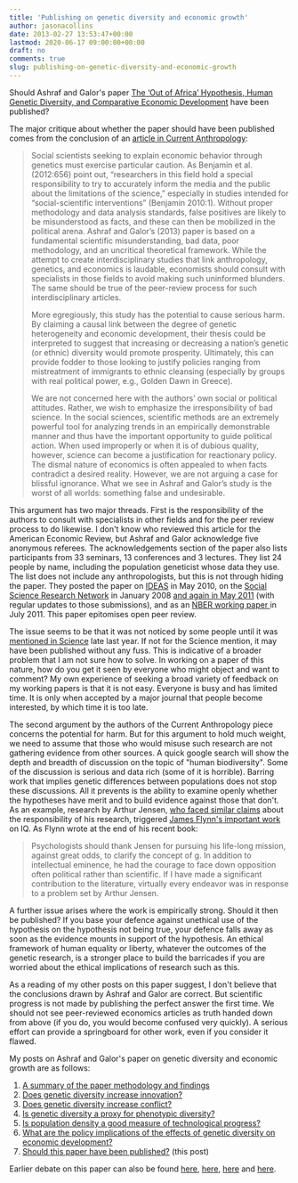 ```yaml
---
title: 'Publishing on genetic diversity and economic growth'
author: jasonacollins
date: 2013-02-27 13:53:47+00:00
lastmod: 2020-06-17 09:00:00+00:00
draft: no
comments: true
slug: publishing-on-genetic-diversity-and-economic-growth
---
```


Should Ashraf and Galor's paper [The ‘Out of Africa’ Hypothesis, Human Genetic Diversity, and Comparative Economic Development](https://www.jasoncollins.blog/the-out-of-africa-hypothesis-human-genetic-diversity-and-comparative-economic-development/) have been published?

The major critique about whether the paper should have been published comes from the conclusion of an [article in Current Anthropology](https://www.jasoncollins.blog/is-poverty-in-our-genes/):

>Social scientists seeking to explain economic behavior through genetics must exercise particular caution. As Benjamin et al. (2012:656) point out, “researchers in this field hold a special responsibility to try to accurately inform the media and the public about the limitations of the science,” especially in studies intended for “social-scientific interventions” (Benjamin 2010:1). Without proper methodology and data analysis standards, false positives are likely to be misunderstood as facts, and these can then be mobilized in the political arena. Ashraf and Galor’s (2013) paper is based on a fundamental scientific misunderstanding, bad data, poor methodology, and an uncritical theoretical framework. While the attempt to create interdisciplinary studies that link anthropology, genetics, and economics is laudable, economists should consult with specialists in those fields to avoid making such uninformed blunders. The same should be true of the peer-review process for such interdisciplinary articles.
>
>More egregiously, this study has the potential to cause serious harm. By claiming a causal link between the degree of genetic heterogeneity and economic development, their thesis could be interpreted to suggest that increasing or decreasing a nation’s genetic (or ethnic) diversity would promote prosperity. Ultimately, this can provide fodder to those looking to justify policies ranging from mistreatment of immigrants to ethnic cleansing (especially by groups with real political power, e.g., Golden Dawn in Greece).
>
>We are not concerned here with the authors’ own social or political attitudes. Rather, we wish to emphasize the irresponsibility of bad science. In the social sciences, scientific methods are an extremely powerful tool for analyzing trends in an empirically demonstrable manner and thus have the important opportunity to guide political action. When used improperly or when it is of dubious quality, however, science can become a justification for reactionary policy. The dismal nature of economics is often appealed to when facts contradict a desired reality. However, we are not arguing a case for blissful ignorance. What we see in Ashraf and Galor’s study is the worst of all worlds: something false and undesirable.

This argument has two major threads. First is the responsibility of the authors to consult with specialists in other fields and for the peer review process to do likewise. I don't know who reviewed this article for the American Economic Review, but Ashraf and Galor acknowledge five anonymous referees. The acknowledgements section of the paper also lists participants from 33 seminars, 13 conferences and 3 lectures. They list 24 people by name, including the population geneticist whose data they use. The list does not include any anthropologists, but this is not through hiding the paper. They posted the paper on [IDEAS](http://ideas.repec.org/p/bro/econwp/2010-7.html) in May 2010, on the [Social Science Research Network](http://papers.ssrn.com/sol3/papers.cfm?abstract_id=1087681) in January 2008 [and again in May 2011](http://ssrn.com/abstract=1836790) (with regular updates to those submissions), and as an [NBER working paper ](http://www.nber.org/papers/w17216)in July 2011. This paper epitomises open peer review.

The issue seems to be that it was not noticed by some people until it was [mentioned in Science](https://www.jasoncollins.blog/genetic-diversity-and-economic-development/) late last year. If not for the Science mention, it may have been published without any fuss. This is indicative of a broader problem that I am not sure how to solve. In working on a paper of this nature, how do you get it seen by everyone who might object and want to comment? My own experience of seeking a broad variety of feedback on my working papers is that it is not easy. Everyone is busy and has limited time. It is only when accepted by a major journal that people become interested, by which time it is too late.

The second argument by the authors of the Current Anthropology piece concerns the potential for harm. But for this argument to hold much weight, we need to assume that those who would misuse such research are not gathering evidence from other sources. A quick google search will show the depth and breadth of discussion on the topic of "human biodiversity". Some of the discussion is serious and data rich (some of it is horrible). Barring work that implies genetic differences between populations does not stop these discussions. All it prevents is the ability to examine openly whether the hypotheses have merit and to build evidence against those that don't. As an example, research by Arthur Jensen, [who faced similar claims](http://en.wikipedia.org/wiki/Arthur_Jensen#Criticism) about the responsibility of his research, triggered [James Flynn's important work](https://www.jasoncollins.blog/flynns-are-we-getting-smarter/) on IQ. As Flynn wrote at the end of his recent book:

>Psychologists should thank Jensen for pursuing his life-long mission, against great odds, to clarify the concept of g. In addition to intellectual eminence, he had the courage to face down opposition often political rather than scientific. If I have made a significant contribution to the literature, virtually every endeavor was in response to a problem set by Arthur Jensen.

A further issue arises where the work is empirically strong. Should it then be published? If you base your defence against unethical use of the hypothesis on the hypothesis not being true, your defence falls away as soon as the evidence mounts in support of the hypothesis. An ethical framework of human equality or liberty, whatever the outcomes of the genetic research, is a stronger place to build the barricades if you are worried about the ethical implications of research such as this.

As a reading of my other posts on this paper suggest, I don't believe that the conclusions drawn by Ashraf and Galor are correct. But scientific progress is not made by publishing the perfect answer the first time. We should not see peer-reviewed economics articles as truth handed down from above (if you do, you would become confused very quickly). A serious effort can provide a springboard for other work, even if you consider it flawed.

My posts on Ashraf and Galor's paper on genetic diversity and economic growth are as follows:
	
1. [A summary of the paper methodology and findings](https://www.jasoncollins.blog/the-out-of-africa-hypothesis-human-genetic-diversity-and-comparative-economic-development/)
2. [Does genetic diversity increase innovation?](https://www.jasoncollins.blog/does-genetic-diversity-increase-innovation/)
3. [Does genetic diversity increase conflict?](https://www.jasoncollins.blog/does-genetic-diversity-increase-conflict/)
4. [Is genetic diversity a proxy for phenotypic diversity?](https://www.jasoncollins.blog/is-genetic-diversity-a-proxy-for-phenotypic-diversity/)
5. [Is population density a good measure of technological progress?](https://www.jasoncollins.blog/using-the-malthusian-model-to-measure-technology/)
6. [What are the policy implications of the effects of genetic diversity on economic development?](https://www.jasoncollins.blog/genetic-diversity-economic-development-and-policy/)
7. [Should this paper have been published?](https://www.jasoncollins.blog/publishing-on-genetic-diversity-and-economic-growth/) (this post)

Earlier debate on this paper can also be found [here](https://www.jasoncollins.blog/harvard-academics-on-genetic-diversity-and-economic-development/), [here](https://www.jasoncollins.blog/genetic-diversity-and-economic-development-ashraf-and-galor-respond/), [here](https://www.jasoncollins.blog/is-poverty-in-our-genes/) and [here](https://www.jasoncollins.blog/is-poverty-in-our-genes-from-the-comments/).
